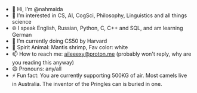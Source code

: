 - 👋 Hi, I’m @nahmaida
- 👀 I’m interested in CS, AI, CogSci, Philosophy, Linguistics and all things science
- 🌐 I speak English, Russian, Python, C, C++ and SQL, and am learning German
- 🌱 I’m currently doing CS50 by Harvard
- 💞️ Spirit Animal: Mantis shrimp, Fav color: white
- 📫 How to reach me: aileeexy@proton.me (probably won't reply, why are you reading this anyway)
- 😄 Pronouns: any/all
- ⚡ Fun fact: You are currently supporting 500KG of air. Most camels live in Australia. The inventor of the Pringles can is buried in one. 

<!---
nahmaida/nahmaida is a ✨ special ✨ repository because its `README.md` (this file) appears on your GitHub profile.
You can click the Preview link to take a look at your changes.
--->
